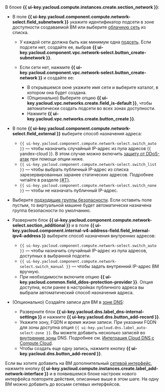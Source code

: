 В блоке **{{ ui-key.yacloud.compute.instances.create.section_network }}**:

* В поле **{{ ui-key.yacloud.component.compute.network-select.field_subnetwork }}** укажите идентификатор подсети в зоне доступности создаваемой ВМ или выберите [облачную сеть](../../../vpc/concepts/network.md#network) из списка.

    * У каждой сети должна быть как минимум одна [подсеть](../../../vpc/concepts/network.md#subnet). Если подсети нет, создайте ее, выбрав **{{ ui-key.yacloud.component.vpc.network-select.button_create-subnetwork }}**.
    * Если сети нет, нажмите **{{ ui-key.yacloud.component.vpc.network-select.button_create-network }}** и создайте ее:

        * В открывшемся окне укажите имя сети и выберите каталог, в котором она будет создана.
        * (Опционально) Выберите опцию **{{ ui-key.yacloud.vpc.networks.create.field_is-default }}**, чтобы автоматически создать подсети во всех зонах доступности.
        * Нажмите **{{ ui-key.yacloud.vpc.networks.create.button_create }}**.

* В поле **{{ ui-key.yacloud.component.compute.network-select.field_external }}** выберите способ назначения адреса:

    * `{{ ui-key.yacloud.component.compute.network-select.switch_auto }}` — чтобы назначить случайный IP-адрес из пула адресов {{ yandex-cloud }}. В этом случае можно включить [защиту от DDoS-атак](../../../vpc/ddos-protection/index.md) при помощи опции ниже.
    * `{{ ui-key.yacloud.component.compute.network-select.switch_list }}` — чтобы выбрать публичный IP-адрес из списка зарезервированных заранее статических адресов. Подробнее читайте в разделе [{#T}](../../../vpc/operations/set-static-ip.md).
    * `{{ ui-key.yacloud.component.compute.network-select.switch_none }}` — чтобы не назначать публичный IP-адрес.

* Выберите [подходящие группы безопасности](../../../vpc/concepts/security-groups.md). Если оставить поле пустым, то виртуальной машине будет автоматически назначена группа безопасности по умолчанию.

* Разверните блок **{{ ui-key.yacloud.component.compute.network-select.section_additional }}** и в поле **{{ ui-key.yacloud.component.internal-v4-address-field.field_internal-ipv4-address }}** выберите способ назначения внутренних адресов:

    * `{{ ui-key.yacloud.component.compute.network-select.switch_auto }}` — чтобы назначить случайный IP-адрес из пула адресов, доступных в выбранной подсети.
    * `{{ ui-key.yacloud.component.compute.network-select.switch_manual }}` — чтобы задать внутренний IP-адрес ВМ вручную.
    * При необходимости включите опцию **{{ ui-key.yacloud.common.field_ddos-protection-provider }}**. Опция доступна, если ранее в настройках публичного адреса вы выбрали автоматический способ назначения адреса.

* (Опционально) Создайте записи для ВМ в [зоне DNS](../../../dns/concepts/dns-zone.md):

    * Разверните блок **{{ ui-key.yacloud.dns.label_dns-internal-settings }}** и нажмите **{{ ui-key.yacloud.dns.button_add-record }}**.
    * Укажите зону, FQDN и время жизни записи. При указании FQDN для зоны доступна опция `{{ ui-key.yacloud.dns.label_auto-select-zone }}`.
      Вы можете добавить несколько записей во [внутренние зоны](../../../dns/concepts/dns-zone.md) DNS. Подробнее см. [Интеграция Cloud DNS с Compute Cloud](../../../dns/concepts/compute-integration.md).
    * Чтобы создать еще одну запись, нажмите кнопку **{{ ui-key.yacloud.dns.button_add-record }}**.

Если вы хотите добавить на ВМ дополнительный [сетевой интерфейс](../../../compute/concepts/network.md), нажмите кнопку **{{ ui-key.yacloud.compute.instances.create.label_add-network-interface }}** и в появившемся блоке настроек нового интерфейса повторите действия, описанные выше в этом шаге. На одну ВМ можно добавить до восьми сетевых интерфейсов.